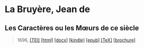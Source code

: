 # La Bruyère, Jean de
## Les Caractères ou  les Mœurs de ce siècle

> 1696,  <a title="Source XML/TEI" class="mime48 tei" href="https://hurlus.github.io/tei/labruyere1688_caracteres.xml">[TEI]</a>  <a title="HTML une page" class="mime48 html" href="https://hurlus.github.io/labruyere1688_caracteres/labruyere1688_caracteres.html">[html]</a>  <a title="Bureautique (LibreOffice, MS.Word)" class="mime48 docx" href="https://hurlus.github.io/labruyere1688_caracteres/labruyere1688_caracteres.docx">[docx]</a>  <a title="Amazon.kindle" class="mime48 mobi" href="https://hurlus.github.io/labruyere1688_caracteres/labruyere1688_caracteres.mobi">[kindle]</a>  <a title="EPUB, pour liseuses et téléphones" class="mime48 epub" href="https://hurlus.github.io/labruyere1688_caracteres/labruyere1688_caracteres.epub">[epub]</a>  <a title="LaTeX" class="mime48 tex" href="https://hurlus.github.io/labruyere1688_caracteres/labruyere1688_caracteres.tex">[TeX]</a>  <a title="Brochure à agrafer, pdf imposé pour imprimante recto/verso" class="mime48 brochure" href="https://hurlus.github.io/labruyere1688_caracteres/labruyere1688_caracteres_brochure.pdf">[brochure]</a> 
